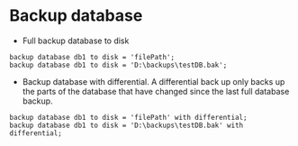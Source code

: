 # Backup database

* Full backup database to disk
```
backup database db1 to disk = 'filePath';
backup database db1 to disk = 'D:\backups\testDB.bak';
```
* Backup database with differential. A differential back up only backs up the parts of the database that have changed since the last full database backup.
```
backup database db1 to disk = 'filePath' with differential;
backup database db1 to disk = 'D:\backups\testDB.bak' with differential;
```